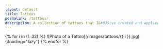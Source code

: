 ```yaml
---
layout: default
title: Tattoos
permalink: /tattoos/
description: A collection of tattoos that I&#039;ve created and applied over the years.
---
```

{% for i in (1..32) %}
![Photo of a Tattoo](/images/tattoos/{{ i }}.jpg){:loading="lazy"}
{% endfor %}

